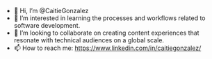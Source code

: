 - 👋 Hi, I’m @CaitieGonzalez
- 👀 I’m interested in learning the processes and workflows related to software development.
- 💞️ I’m looking to collaborate on creating content experiences that resonate with technical audiences on a global scale.
- 📫 How to reach me: https://www.linkedin.com/in/caitiegonzalez/

<!---
CaitieGonzalez/CaitieGonzalez is a ✨ special ✨ repository because its `README.md` (this file) appears on your GitHub profile.
You can click the Preview link to take a look at your changes.
--->
